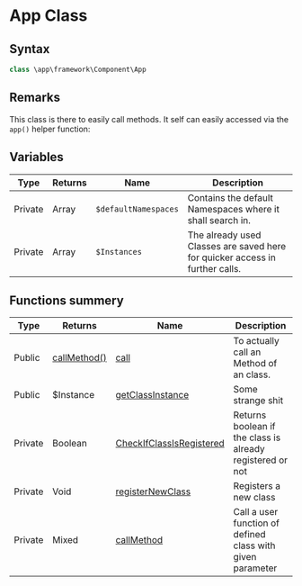 # App Class
## Syntax

```php
class \app\framework\Component\App
```

## Remarks

This class is there to easily call methods. It self can easily accessed via the `app()` helper
function:

## Variables

| Type | Returns | Name | Description |
| --- | --- | --- | --- |
| Private | Array | `$defaultNamespaces` | Contains the default Namespaces where it shall search in. |
| Private | Array | `$Instances` | The already used Classes are saved here for quicker access in further calls. |

## Functions summery

| Type | Returns | Name | Description |
| --- | --- | --- | --- |
| Public | [callMethod()]() | [call](methods/call.md) | To actually call an Method of an class. |
| Public | $Instance | [getClassInstance](methods/getClassInstance.md) | Some strange shit| 
| Private | Boolean | [CheckIfClassIsRegistered](methods/CheckIfClassIsRegistered.md) | Returns boolean if the class is already registered or not |
| Private | Void | [registerNewClass](methods/registerNewClass.md) | Registers a new class |
| Private | Mixed | [callMethod](methods/callMethod.md) | Call a user function of defined class with given parameter |